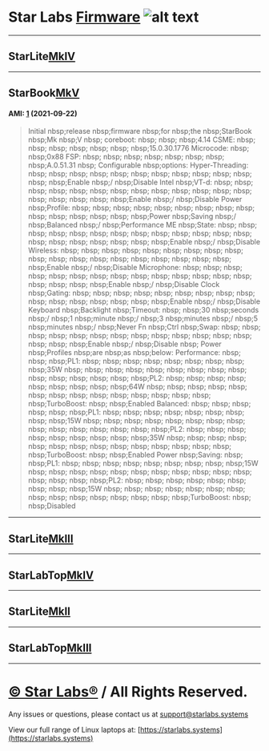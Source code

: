 # Star Labs [Firmware](https://github.com/StarLabsLtd/firmware/) ![alt text](https://cdn.shopify.com/s/files/1/2059/5897/files/Star_50x.png?v=1513954416 "Star Labs Systems")
---
## **StarLite**[MkIV](https://github.com/StarLabsLtd/firmware/tree/master/StarLite/MkIV)
---
## **StarBook**[MkV](https://github.com/StarLabsLtd/firmware/tree/master/StarBook/MkV)
#### AMI: [1](https://github.com/StarLabsLtd/firmware/raw/master/StarBook/MkV/AMI/1/efi-B5.zip) (2021-09-22)
>Initial nbsp;release nbsp;firmware nbsp;for nbsp;the nbsp;StarBook nbsp;Mk nbsp;V
> nbsp;
>coreboot: nbsp; nbsp; nbsp;4.14
>CSME: nbsp; nbsp; nbsp; nbsp; nbsp; nbsp; nbsp;15.0.30.1776
>Microcode: nbsp; nbsp;0x88
>FSP: nbsp; nbsp; nbsp; nbsp; nbsp; nbsp; nbsp; nbsp;A.0.51.31
> nbsp;
>Configurable nbsp;options:
>Hyper-Threading: nbsp; nbsp; nbsp; nbsp; nbsp; nbsp; nbsp; nbsp; nbsp; nbsp; nbsp; nbsp; nbsp;Enable nbsp;/ nbsp;Disable
>Intel nbsp;VT-d: nbsp; nbsp; nbsp; nbsp; nbsp; nbsp; nbsp; nbsp; nbsp; nbsp; nbsp; nbsp; nbsp; nbsp; nbsp; nbsp; nbsp; nbsp;Enable nbsp;/ nbsp;Disable
>Power nbsp;Profile: nbsp; nbsp; nbsp; nbsp; nbsp; nbsp; nbsp; nbsp; nbsp; nbsp; nbsp; nbsp; nbsp; nbsp; nbsp;Power nbsp;Saving nbsp;/ nbsp;Balanced nbsp;/ nbsp;Performance
>ME nbsp;State: nbsp; nbsp; nbsp; nbsp; nbsp; nbsp; nbsp; nbsp; nbsp; nbsp; nbsp; nbsp; nbsp; nbsp; nbsp; nbsp; nbsp; nbsp; nbsp; nbsp;Enable nbsp;/ nbsp;Disable
>Wireless: nbsp; nbsp; nbsp; nbsp; nbsp; nbsp; nbsp; nbsp; nbsp; nbsp; nbsp; nbsp; nbsp; nbsp; nbsp; nbsp; nbsp; nbsp; nbsp; nbsp;Enable nbsp;/ nbsp;Disable
>Microphone: nbsp; nbsp; nbsp; nbsp; nbsp; nbsp; nbsp; nbsp; nbsp; nbsp; nbsp; nbsp; nbsp; nbsp; nbsp; nbsp; nbsp; nbsp;Enable nbsp;/ nbsp;Disable
>Clock nbsp;Gating: nbsp; nbsp; nbsp; nbsp; nbsp; nbsp; nbsp; nbsp; nbsp; nbsp; nbsp; nbsp; nbsp; nbsp; nbsp; nbsp;Enable nbsp;/ nbsp;Disable
>Keyboard nbsp;Backlight nbsp;Timeout: nbsp; nbsp;30 nbsp;seconds nbsp;/ nbsp;1 nbsp;minute nbsp;/ nbsp;3 nbsp;minutes nbsp;/ nbsp;5 nbsp;minutes nbsp;/ nbsp;Never
>Fn nbsp;Ctrl nbsp;Swap: nbsp; nbsp; nbsp; nbsp; nbsp; nbsp; nbsp; nbsp; nbsp; nbsp; nbsp; nbsp; nbsp; nbsp; nbsp; nbsp;Enable nbsp;/ nbsp;Disable
> nbsp;
>Power nbsp;Profiles nbsp;are nbsp;as nbsp;below:
>Performance: nbsp; nbsp; nbsp;PL1: nbsp; nbsp; nbsp; nbsp; nbsp; nbsp; nbsp; nbsp; nbsp;35W
> nbsp; nbsp; nbsp; nbsp; nbsp; nbsp; nbsp; nbsp; nbsp; nbsp; nbsp; nbsp; nbsp; nbsp; nbsp;PL2: nbsp; nbsp; nbsp; nbsp; nbsp; nbsp; nbsp; nbsp; nbsp;64W
> nbsp; nbsp; nbsp; nbsp; nbsp; nbsp; nbsp; nbsp; nbsp; nbsp; nbsp; nbsp; nbsp; nbsp; nbsp;TurboBoost: nbsp; nbsp;Enabled
>Balanced: nbsp; nbsp; nbsp; nbsp; nbsp; nbsp;PL1: nbsp; nbsp; nbsp; nbsp; nbsp; nbsp; nbsp; nbsp; nbsp;15W
> nbsp; nbsp; nbsp; nbsp; nbsp; nbsp; nbsp; nbsp; nbsp; nbsp; nbsp; nbsp; nbsp; nbsp; nbsp;PL2: nbsp; nbsp; nbsp; nbsp; nbsp; nbsp; nbsp; nbsp; nbsp;35W
> nbsp; nbsp; nbsp; nbsp; nbsp; nbsp; nbsp; nbsp; nbsp; nbsp; nbsp; nbsp; nbsp; nbsp; nbsp;TurboBoost: nbsp; nbsp;Enabled
>Power nbsp;Saving: nbsp; nbsp;PL1: nbsp; nbsp; nbsp; nbsp; nbsp; nbsp; nbsp; nbsp; nbsp;15W
> nbsp; nbsp; nbsp; nbsp; nbsp; nbsp; nbsp; nbsp; nbsp; nbsp; nbsp; nbsp; nbsp; nbsp; nbsp;PL2: nbsp; nbsp; nbsp; nbsp; nbsp; nbsp; nbsp; nbsp; nbsp;15W
> nbsp; nbsp; nbsp; nbsp; nbsp; nbsp; nbsp; nbsp; nbsp; nbsp; nbsp; nbsp; nbsp; nbsp; nbsp;TurboBoost: nbsp; nbsp;Disabled

---
## **StarLite**[MkIII](https://github.com/StarLabsLtd/firmware/tree/master/StarLite/MkIII)
---
## **StarLabTop**[MkIV](https://github.com/StarLabsLtd/firmware/tree/master/StarLabTop/MkIV)
---
## **StarLite**[MkII](https://github.com/StarLabsLtd/firmware/tree/master/StarLite/MkII)
---
## **StarLabTop**[MkIII](https://github.com/StarLabsLtd/firmware/tree/master/StarLabTop/MkIII)
---
# [© Star Labs®](https://starlabs.systems) / All Rights Reserved.
Any issues or questions, please contact us at [support@starlabs.systems](mailto:supportstarlabs.systems)

View our full range of Linux laptops at: [https://starlabs.systems](https://starlabs.systems)

